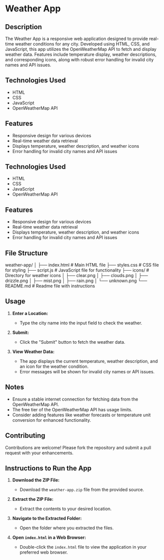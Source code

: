 # Weather App

## Description
The Weather App is a responsive web application designed to provide real-time weather conditions for any city. Developed using HTML, CSS, and JavaScript, this app utilizes the OpenWeatherMap API to fetch and display weather data. Features include temperature display, weather descriptions, and corresponding icons, along with robust error handling for invalid city names and API issues.

## Technologies Used
- HTML
- CSS
- JavaScript
- OpenWeatherMap API

## Features
- Responsive design for various devices
- Real-time weather data retrieval
- Displays temperature, weather description, and weather icons
- Error handling for invalid city names and API issues

## Technologies Used
- HTML
- CSS
- JavaScript
- OpenWeatherMap API

## Features
- Responsive design for various devices
- Real-time weather data retrieval
- Displays temperature, weather description, and weather icons
- Error handling for invalid city names and API issues

## File Structure
weather-app/
│
├── index.html # Main HTML file
├── styles.css # CSS file for styling
├── script.js # JavaScript file for functionality
├── icons/ # Directory for weather icons
│ ├── clear.png
│ ├── clouds.png
│ ├── drizzle.png
│ ├── mist.png
│ ├── rain.png
│ └── unknown.png
└── README.md # Readme file with instructions

## Usage
1. **Enter a Location:**
   - Type the city name into the input field to check the weather.

2. **Submit:**
   - Click the "Submit" button to fetch the weather data.

3. **View Weather Data:**
   - The app displays the current temperature, weather description, and an icon for the weather condition.
   - Error messages will be shown for invalid city names or API issues.

## Notes
- Ensure a stable internet connection for fetching data from the OpenWeatherMap API.
- The free tier of the OpenWeatherMap API has usage limits.
- Consider adding features like weather forecasts or temperature unit conversion for enhanced functionality.

## Contributing
Contributions are welcome! Please fork the repository and submit a pull request with your enhancements.

## Instructions to Run the App
1. **Download the ZIP File:**
   - Download the `weather-app.zip` file from the provided source.

2. **Extract the ZIP File:**
   - Extract the contents to your desired location.

3. **Navigate to the Extracted Folder:**
   - Open the folder where you extracted the files.

4. **Open `index.html` in a Web Browser:**
   - Double-click the `index.html` file to view the application in your preferred web browser.

